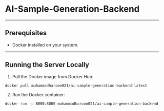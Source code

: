 # AI-Sample-Generation-Backend

---

## Prerequisites

- Docker installed on your system.

---

## Running the Server Locally

1. Pull the Docker image from Docker Hub:

```bash
docker pull muhammadharoon021/ai-sample-generation-backend:latest
```

2. Run the Docker container:

```bash
docker run -p 8000:8000 muhammadharoon021/ai-sample-generation-backend:latest
```